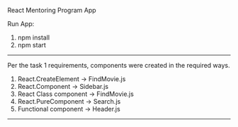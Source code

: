 React Mentoring Program App

Run App: 
  1. npm install
  2. npm start

-----

Per the task 1 requirements, components were created in the required ways.
  1. React.CreateElement -> FindMovie.js
  2. React.Component -> Sidebar.js
  3. React Class component -> FindMovie.js
  4. React.PureComponent -> Search.js
  5. Functional component -> Header.js

-----